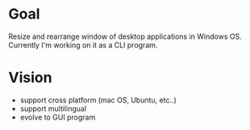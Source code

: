 # Goal

Resize and rearrange window of desktop applications in Windows OS. Currently I'm working on it as a CLI program.

# Vision

- support cross platform (mac OS, Ubuntu, etc..)
- support multilingual
- evolve to GUI program 